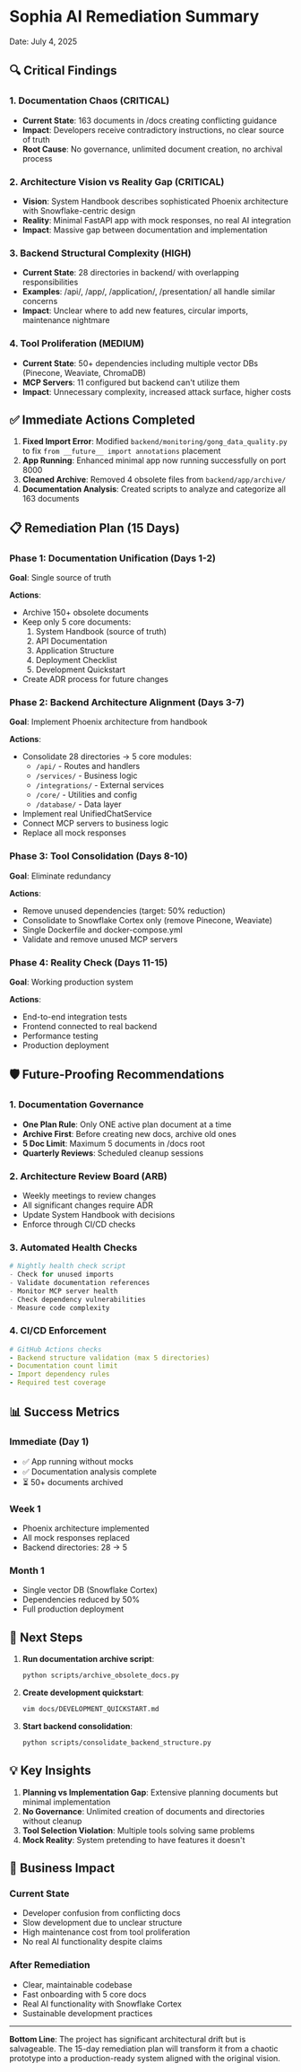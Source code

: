 # Sophia AI Remediation Summary
Date: July 4, 2025

## 🔍 Critical Findings

### 1. Documentation Chaos (CRITICAL)
- **Current State**: 163 documents in /docs creating conflicting guidance
- **Impact**: Developers receive contradictory instructions, no clear source of truth
- **Root Cause**: No governance, unlimited document creation, no archival process

### 2. Architecture Vision vs Reality Gap (CRITICAL)
- **Vision**: System Handbook describes sophisticated Phoenix architecture with Snowflake-centric design
- **Reality**: Minimal FastAPI app with mock responses, no real AI integration
- **Impact**: Massive gap between documentation and implementation

### 3. Backend Structural Complexity (HIGH)
- **Current State**: 28 directories in backend/ with overlapping responsibilities
- **Examples**: /api/, /app/, /application/, /presentation/ all handle similar concerns
- **Impact**: Unclear where to add new features, circular imports, maintenance nightmare

### 4. Tool Proliferation (MEDIUM)
- **Current State**: 50+ dependencies including multiple vector DBs (Pinecone, Weaviate, ChromaDB)
- **MCP Servers**: 11 configured but backend can't utilize them
- **Impact**: Unnecessary complexity, increased attack surface, higher costs

## ✅ Immediate Actions Completed

1. **Fixed Import Error**: Modified `backend/monitoring/gong_data_quality.py` to fix `from __future__ import annotations` placement
2. **App Running**: Enhanced minimal app now running successfully on port 8000
3. **Cleaned Archive**: Removed 4 obsolete files from `backend/app/archive/`
4. **Documentation Analysis**: Created scripts to analyze and categorize all 163 documents

## 📋 Remediation Plan (15 Days)

### Phase 1: Documentation Unification (Days 1-2)
**Goal**: Single source of truth

**Actions**:
- Archive 150+ obsolete documents
- Keep only 5 core documents:
  1. System Handbook (source of truth)
  2. API Documentation
  3. Application Structure
  4. Deployment Checklist
  5. Development Quickstart
- Create ADR process for future changes

### Phase 2: Backend Architecture Alignment (Days 3-7)
**Goal**: Implement Phoenix architecture from handbook

**Actions**:
- Consolidate 28 directories → 5 core modules:
  - `/api/` - Routes and handlers
  - `/services/` - Business logic
  - `/integrations/` - External services
  - `/core/` - Utilities and config
  - `/database/` - Data layer
- Implement real UnifiedChatService
- Connect MCP servers to business logic
- Replace all mock responses

### Phase 3: Tool Consolidation (Days 8-10)
**Goal**: Eliminate redundancy

**Actions**:
- Remove unused dependencies (target: 50% reduction)
- Consolidate to Snowflake Cortex only (remove Pinecone, Weaviate)
- Single Dockerfile and docker-compose.yml
- Validate and remove unused MCP servers

### Phase 4: Reality Check (Days 11-15)
**Goal**: Working production system

**Actions**:
- End-to-end integration tests
- Frontend connected to real backend
- Performance testing
- Production deployment

## 🛡️ Future-Proofing Recommendations

### 1. Documentation Governance
- **One Plan Rule**: Only ONE active plan document at a time
- **Archive First**: Before creating new docs, archive old ones
- **5 Doc Limit**: Maximum 5 documents in /docs root
- **Quarterly Reviews**: Scheduled cleanup sessions

### 2. Architecture Review Board (ARB)
- Weekly meetings to review changes
- All significant changes require ADR
- Update System Handbook with decisions
- Enforce through CI/CD checks

### 3. Automated Health Checks
```python
# Nightly health check script
- Check for unused imports
- Validate documentation references
- Monitor MCP server health
- Check dependency vulnerabilities
- Measure code complexity
```

### 4. CI/CD Enforcement
```yaml
# GitHub Actions checks
- Backend structure validation (max 5 directories)
- Documentation count limit
- Import dependency rules
- Required test coverage
```

## 📊 Success Metrics

### Immediate (Day 1)
- ✅ App running without mocks
- ✅ Documentation analysis complete
- ⏳ 50+ documents archived

### Week 1
- Phoenix architecture implemented
- All mock responses replaced
- Backend directories: 28 → 5

### Month 1
- Single vector DB (Snowflake Cortex)
- Dependencies reduced by 50%
- Full production deployment

## 🚀 Next Steps

1. **Run documentation archive script**:
   ```bash
   python scripts/archive_obsolete_docs.py
   ```

2. **Create development quickstart**:
   ```bash
   vim docs/DEVELOPMENT_QUICKSTART.md
   ```

3. **Start backend consolidation**:
   ```bash
   python scripts/consolidate_backend_structure.py
   ```

## 💡 Key Insights

1. **Planning vs Implementation Gap**: Extensive planning documents but minimal implementation
2. **No Governance**: Unlimited creation of documents and directories without cleanup
3. **Tool Selection Violation**: Multiple tools solving same problems
4. **Mock Reality**: System pretending to have features it doesn't

## 🎯 Business Impact

### Current State
- Developer confusion from conflicting docs
- Slow development due to unclear structure
- High maintenance cost from tool proliferation
- No real AI functionality despite claims

### After Remediation
- Clear, maintainable codebase
- Fast onboarding with 5 core docs
- Real AI functionality with Snowflake Cortex
- Sustainable development practices

---

**Bottom Line**: The project has significant architectural drift but is salvageable. The 15-day remediation plan will transform it from a chaotic prototype into a production-ready system aligned with the original vision.
